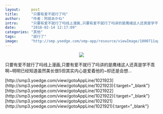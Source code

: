 ```yaml
---
layout:     post
title:      "只要有爱不就行了吗"
author:     "作者：阿部あかね"
intro:      "只要有爱不就行了吗线上漫画,只要有爱不就行了吗讲的是鹰绪这人还真是学不乖啊~明明已经知道虽然美长很S但其实内心是爱着他的~却还是会想..."
date:       "2018-02-14 12:17:09"
categories: "其他"
tags:       "就行了"
image:      "http://smp.yoedge.com/smp-app/resource/viewImage/1000711appline.png"
---
```

<div style="text-align: center">
<p><img src="http://smp.yoedge.com/smp-app/resource/viewImage/1000711appline.png"/></p>
</div>
<p class="post-meta">
<span>只要有爱不就行了吗线上漫画,只要有爱不就行了吗讲的是鹰绪这人还真是学不乖啊~明明已经知道虽然美长很S但其实内心是爱着他的~却还是会想...</span>
</p>
[http://smp3.yoedge.com/view/gotoAppLine/1021923](http://smp3.yoedge.com/view/gotoAppLine/1021923){:target="_blank"}
[http://smp3.yoedge.com/view/gotoAppLine/1021922](http://smp3.yoedge.com/view/gotoAppLine/1021922){:target="_blank"}
[http://smp3.yoedge.com/view/gotoAppLine/1021921](http://smp3.yoedge.com/view/gotoAppLine/1021921){:target="_blank"}


